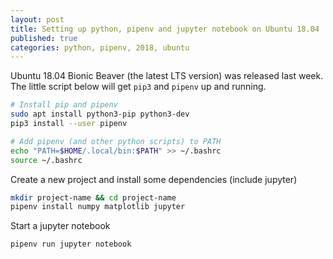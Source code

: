 ```yaml
---
layout: post
title: Setting up python, pipenv and jupyter notebook on Ubuntu 18.04
published: true
categories: python, pipenv, 2018, ubuntu
---
```


Ubuntu 18.04 Bionic Beaver (the latest LTS version) was released last week. The little script below will get `pip3` and `pipenv` up and running.

```bash
# Install pip and pipenv
sudo apt install python3-pip python3-dev
pip3 install --user pipenv

# Add pipenv (and other python scripts) to PATH
echo "PATH=$HOME/.local/bin:$PATH" >> ~/.bashrc
source ~/.bashrc
```

Create a new project and install some dependencies (include jupyter)
```bash
mkdir project-name && cd project-name
pipenv install numpy matplotlib jupyter
```

Start a jupyter notebook
```bash
pipenv run jupyter notebook
```
